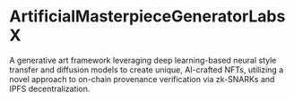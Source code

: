 # ArtificialMasterpieceGeneratorLabsX
A generative art framework leveraging deep learning-based neural style transfer and diffusion models to create unique, AI-crafted NFTs, utilizing a novel approach to on-chain provenance verification via zk-SNARKs and IPFS decentralization.
